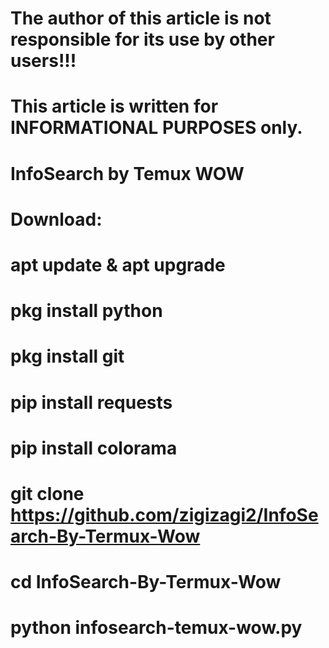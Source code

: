 # The author of this article is not responsible for its use by other users!!!
# This article is written for INFORMATIONAL PURPOSES only.
# InfoSearch by Temux WOW
# Download:
# apt update & apt upgrade
# pkg install python
# pkg install git
# pip install requests
# pip install colorama
# git clone https://github.com/zigizagi2/InfoSearch-By-Termux-Wow
# cd InfoSearch-By-Termux-Wow
# python infosearch-temux-wow.py
